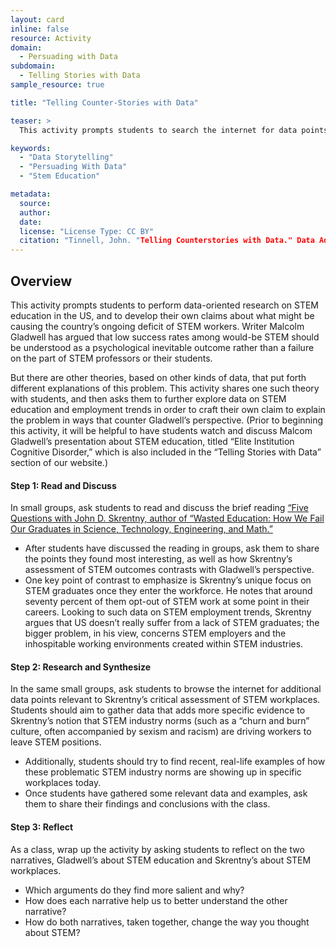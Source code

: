 ```yaml
---
layout: card
inline: false
resource: Activity
domain:
  - Persuading with Data
subdomain:
  - Telling Stories with Data
sample_resource: true

title: "Telling Counter-Stories with Data"

teaser: >
  This activity prompts students to search the internet for data points about STEM education in the US, and to then develop a counter-story in response to Malcom Gladwell"s narrative that low success rates among prospective STEM majors is a psychologically inevitable outcome. 

keywords:
  - "Data Storytelling"
  - "Persuading With Data"
  - "Stem Education"

metadata:
  source: 
  author: 
  date: 
  license: "License Type: CC BY"
  citation: "Tinnell, John. "Telling Counterstories with Data." Data Advocacy For All"
---
```

## Overview
This activity prompts students to perform data-oriented research on STEM education in the US, and to develop their own claims about what might be causing the country’s ongoing deficit of STEM workers. Writer Malcolm Gladwell has argued that low success rates among would-be STEM should be understood as a psychological inevitable outcome rather than a failure on the part of STEM professors or their students. 

But there are other theories, based on other kinds of data, that put forth different explanations of this problem. This activity shares one such theory with students, and then asks them to further explore data on STEM education and employment trends in order to craft their own claim to explain the problem in ways that counter Gladwell’s perspective. (Prior to beginning this activity, it will be helpful to have students watch and discuss Malcom Gladwell’s presentation about STEM education, titled “Elite Institution Cognitive Disorder,” which is also included in the “Telling Stories with Data” section of our website.)

#### Step 1: Read and Discuss
In small groups, ask students to read and discuss the brief reading [“Five Questions with John D. Skrentny, author of “Wasted Education: How We Fail Our Graduates in Science, Technology, Engineering, and Math.”](https://pressblog.uchicago.edu/2023/12/05/five-questions-with-john-d-skrentny-author-of-wasted-education-how-we-fail-our-graduates-in-science-technology-engineering-and-math.html)
- After students have discussed the reading in groups, ask them to share the points they found most interesting, as well as how Skrentny’s assessment of STEM outcomes contrasts with Gladwell’s perspective. 
- One key point of contrast to emphasize is Skrentny’s unique focus on STEM graduates once they enter the workforce. He notes that around seventy percent of them opt-out of STEM work at some point in their careers. Looking to such data on STEM employment trends, Skrentny argues that US doesn’t really suffer from a lack of STEM graduates; the bigger problem, in his view, concerns STEM employers and the inhospitable working environments created within STEM industries. 

#### Step 2: Research and Synthesize 
In the same small groups, ask students to browse the internet for additional data points relevant to Skrentny’s critical assessment of STEM workplaces. Students should aim to gather data that adds more specific evidence to Skrentny’s notion that STEM industry norms (such as a “churn and burn” culture, often accompanied by sexism and racism) are driving workers to leave STEM positions. 
- Additionally, students should try to find recent, real-life examples of how these problematic STEM industry norms are showing up in specific workplaces today. 
- Once students have gathered some relevant data and examples, ask them to share their findings and conclusions with the class.

#### Step 3: Reflect 
As a class, wrap up the activity by asking students to reflect on the two narratives, Gladwell’s about STEM education and Skrentny’s about STEM workplaces. 
- Which arguments do they find more salient and why?
- How does each narrative help us to better understand the other narrative?
- How do both narratives, taken together, change the way you thought about STEM?


